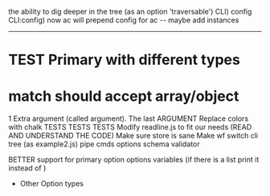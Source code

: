 
the ability to dig deeper in the tree (as an option 'traversable')
    CLI) config
    CLI:config) now ac will prepend config for ac
        -- maybe add instances

--------------


# TEST Primary with different types
# match should accept array/object
1 Extra argument (called argument). The last ARGUMENT
Replace colors with chalk
TESTS TESTS TESTS
Modify readline.js to fit our needs (READ AND UNDERSTAND THE CODE)
Make sure store is sane
Make wf switch cli tree (as example2.js)
pipe cmds options
schema validator

BETTER support for primary option options variables (if there is a list print it instead of <value>)


- Other Option types
